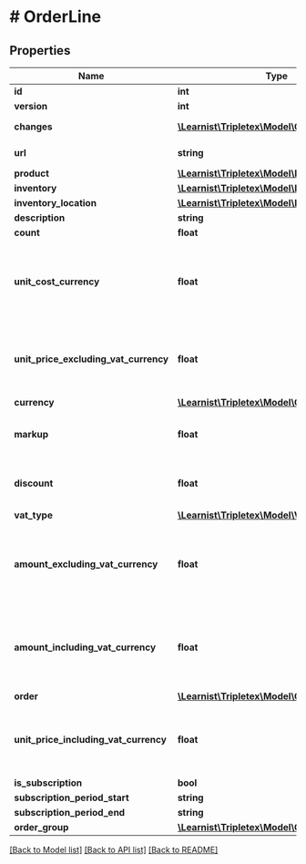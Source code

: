 # # OrderLine

## Properties

Name | Type | Description | Notes
------------ | ------------- | ------------- | -------------
**id** | **int** |  | [optional]
**version** | **int** |  | [optional]
**changes** | [**\Learnist\Tripletex\Model\Change[]**](Change.md) |  | [optional] [readonly]
**url** | **string** |  | [optional] [readonly]
**product** | [**\Learnist\Tripletex\Model\Product**](Product.md) |  | [optional]
**inventory** | [**\Learnist\Tripletex\Model\Inventory**](Inventory.md) |  | [optional]
**inventory_location** | [**\Learnist\Tripletex\Model\InventoryLocation**](InventoryLocation.md) |  | [optional]
**description** | **string** |  | [optional]
**count** | **float** |  | [optional]
**unit_cost_currency** | **float** | Unit price purchase (cost) excluding VAT in the order&#39;s currency | [optional]
**unit_price_excluding_vat_currency** | **float** | Unit price of purchase excluding VAT in the order&#39;s currency | [optional]
**currency** | [**\Learnist\Tripletex\Model\Currency**](Currency.md) |  | [optional]
**markup** | **float** | Markup given as a percentage (%) | [optional]
**discount** | **float** | Discount given as a percentage (%) | [optional]
**vat_type** | [**\Learnist\Tripletex\Model\VatType**](VatType.md) |  | [optional]
**amount_excluding_vat_currency** | **float** | Total amount on order line excluding VAT in the order&#39;s currency | [optional] [readonly]
**amount_including_vat_currency** | **float** | Total amount on order line including VAT in the order&#39;s currency | [optional] [readonly]
**order** | [**\Learnist\Tripletex\Model\Order**](Order.md) |  | [optional]
**unit_price_including_vat_currency** | **float** | Unit price of purchase including VAT in the order&#39;s currency | [optional]
**is_subscription** | **bool** |  | [optional]
**subscription_period_start** | **string** |  | [optional]
**subscription_period_end** | **string** |  | [optional]
**order_group** | [**\Learnist\Tripletex\Model\OrderGroup**](OrderGroup.md) |  | [optional]

[[Back to Model list]](../../README.md#models) [[Back to API list]](../../README.md#endpoints) [[Back to README]](../../README.md)
